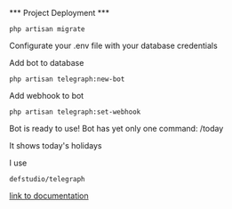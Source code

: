 *** Project Deployment ***
```
php artisan migrate
```

Configurate your .env file with your database credentials

Add bot to database
```
php artisan telegraph:new-bot
```

Add webhook to bot
```
php artisan telegraph:set-webhook
```

Bot is ready to use!
Bot has yet only one command: /today

It shows today's holidays

I use 
```
defstudio/telegraph
```
[link to documentation](https://defstudio.github.io/telegraph/)

